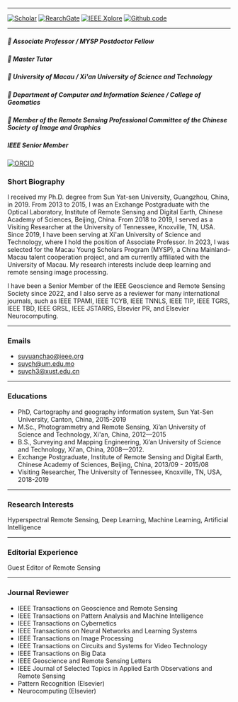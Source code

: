 
---
[![Scholar](https://img.shields.io/badge/Google_Scholar-blue?logo=google)](https://scholar.google.com/citations?user=-3MRWsgAAAAJ&hl=zh-CN) 
[![RearchGate](https://img.shields.io/badge/ResearchGate-green?style=for-the-badge&logo=researchgate&logoColor=white)](https://www.researchgate.net/profile/Yuanchao-Su)
[![IEEE Xplore](https://img.shields.io/badge/IEEE_Xplore-Profile-blue?logo=ieee)](https://ieeexplore.ieee.org/author/37620839800)
[![Github code](https://img.shields.io/badge/github-blue?logo=github)](https://ieeexplore.ieee.org/author/37086255521) 

---

##### 🔴 Associate Professor / MYSP Postdoctor Fellow
##### 🔴 Master Tutor
##### 🔴 University of Macau / Xi'an University of Science and Technology 
##### 🔴 Department of Computer and Information Science / College of Geomatics
##### 🔴 Member of the Remote Sensing Professional Committee of the Chinese Society of Image and Graphics

#####  IEEE Senior Member

[![ORCID](https://img.shields.io/badge/ORCID-A6CE39?logo=orcid&logoColor=white)](https://orcid.org/0000-0002-4776-0862)

### Short Biography
I received my Ph.D. degree from Sun Yat-sen University, Guangzhou, China, in 2019. 
From 2013 to 2015, I was an Exchange Postgraduate with the Optical Laboratory, Institute of Remote Sensing and Digital Earth, Chinese Academy of Sciences, Beijing, China. From 2018 to 2019, I served as a Visiting Researcher at the University of Tennessee, Knoxville, TN, USA. Since 2019, I have been serving at Xi'an University of Science and Technology, where I hold the position of Associate Professor. In 2023, I was selected for the Macau Young Scholars Program (MYSP), a China Mainland–Macau talent cooperation project, and am currently affiliated with the University of Macau. My research interests include deep learning and remote sensing image processing.

I have been a Senior Member of the IEEE Geoscience and Remote Sensing Society since 2022, and I also serve as a reviewer for many international journals, such as IEEE TPAMI, IEEE TCYB, IEEE TNNLS, IEEE TIP, IEEE TGRS, IEEE TBD, IEEE GRSL, IEEE JSTARRS, Elsevier PR,  and Elsevier Neurocomputing.

---

### Emails
- suyuanchao@ieee.org 
- suych@um.edu.mo
- suych3@xust.edu.cn

---

### Educations
- PhD, Cartography and geography information system,  Sun Yat-Sen University, Canton, China, 2015-2019 
- M.Sc., Photogrammetry and Remote Sensing, Xi’an University of Science and Technology, Xi'an, China, 2012—2015 
- B.S., Surveying and Mapping Engineering, Xi’an University of Science and Technology, Xi'an, China, 2008—2012.
- Exchange Postgraduate, Institute of Remote Sensing and Digital Earth, Chinese Academy of Sciences, Beijing, China, 2013/09 - 2015/08 
- Visiting Researcher, The University of Tennessee, Knoxville, TN, USA, 2018-2019 

---

### Research Interests
Hyperspectral Remote Sensing, Deep Learning, Machine Learning, Artificial Intelligence

---

### Editorial Experience
Guest Editor of Remote Sensing

---

### Journal Reviewer
- IEEE Transactions on Geoscience and Remote Sensing
- IEEE Transactions on Pattern Analysis and Machine Intelligence
- IEEE Transactions on Cybernetics
- IEEE Transactions on Neural Networks and Learning Systems
- IEEE Transactions on Image Processing
- IEEE Transactions on Circuits and Systems for Video Technology
- IEEE Transactions on Big Data
- IEEE Geoscience and Remote Sensing Letters
- IEEE Journal of Selected Topics in Applied Earth Observations and Remote Sensing
- Pattern Recognition (Elsevier)
- Neurocomputing (Elsevier)